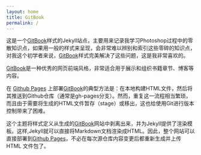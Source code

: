```yaml
---
layout: home
title: GitBook
permalink: /
---
```


这是一个[GitBook][2]样式的Jekyll站点，主要用来记录我学习Photoshop过程中的零散知识点，如果用一般的样式来呈现，会非常难以辨别和索引这些零碎的知识点，对我这个初学者来说，[GitBook][2]样式完美解决了这些问题，这是我非常喜欢的。

[GitBook][2]是一种优秀的网页前端风格，非常适合用于展示和组织书籍章节、博客等内容。

在 [Github Pages][1] 上部署[GitBook][2]的典型方法是：在本地构建HTML文件，然后将其推送到Github仓库（通常是gh-pages分支）。然而，重复这一流程相当繁琐，而且由于需要将生成的HTML文件暂存（stage）或移出，这也给使用Git进行版本控制带来了困难。

这个主题将样式定义从生成的[GitBook][2]网站中剥离出来，并为Jekyll提供了渲染模板。这样,Jekyll就可以直接将Markdown文档渲染成HTML。因此，整个网站可以直接部署到[Github Pages][1]，不必在每次源仓库内容变更后都重新生成并上传 HTML 文件包了。

[1]: https://pages.github.com
[2]:https://github.com/GitbookIO/gitbook

